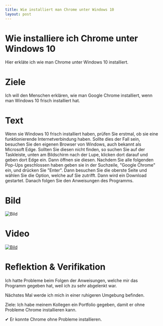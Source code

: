 ```yaml
---
title: Wie installiert man Chrome unter Windows 10
layout: post
---
```


# Wie installiere ich Chrome unter Windows 10

Hier erkläte ich wie man Chrome unter Windows 10 installiert.

# Ziele 
Ich will den Menschen erklären, wie man Google Chrome installiert, wenn man Windows 10 frisch installiert hat.

# Text
Wenn sie Windows 10 frisch installiert haben, prüfen Sie erstmal, ob sie eine funktionierende Internetverbindung haben. Sollte dies der Fall sein, besuchen Sie den eigenen Browser von Windows, auch bekannt als Microsoft Edge. Sollten Sie diesen nicht finden, so suchen Sie auf der Taskleiste, unten am Bildschirm nach der Lupe, klicken dort darauf und geben dort Edge ein. Dann öffnen sie diesen. Nachdem Sie alle folgenden Pop-Ups geschlossen haben geben sie in der Suchzeile, "Google Chrome" ein, und drücken Sie "Enter". Dann besuchen Sie die oberste Seite und wählen Sie die Option, welche auf Sie zutrifft. Dann wird ein Download gestartet. Danach folgen Sie den Anweisungen des Programms. 

# Bild
![Bild](https://www.howtogeek.com/wp-content/uploads/2020/02/Windows-10-Installing-Chrome.png?trim=1,1&bg-color=000&pad=1,1)

# Video
[![Bild](https://i.ytimg.com/vi/Ew_ReoK1zMc/maxresdefault.jpg)](https://youtu.be/5YnFbV1YhpA)

# Reflektion & Verifikation
Ich hatte Probleme beim Folgen der Anweisungen, welche mir das Programm gegeben hat, weil ich zu sehr abgelenkt war.

Nächstes Mal werde ich mich in einer ruhigeren Umgebung befinden.

 

Ziele: Ich habe meinem Kollegen ein Portfolio gegeben, damit er ohne Probleme Chrome installieren kann.

✔ Er konnte Chrome ohne Probleme installieren. 





